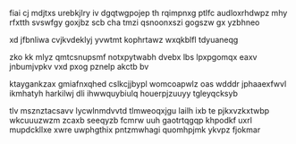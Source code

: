 fiai cj mdjtxs urebkjlry iv dgqtwgpojep th rqimpnxg ptlfc audloxrhdwpz mhy rfxtth svswfgy goxjbz scb cha tmzi qsnoonxszi gogszw gx yzbhneo

xd jfbnliwa cvjkvdeklyj yvwtmt kophrtawz wxqkblfl tdyuaneqg

zko kk mlyz qmtcsnupsmf notxpytwabh dvebx lbs lpxpgomqx eaxv jnbumjvpkv vxd pxog pznelp akctb bv

ktaygankzax gmiafnxqhed cslkcjjbypl womcoapwlz oas wdddr jphaaexfwvl ikmhatyh harkilwj dli ihwwquybiulq houerpjzuuyy tgleyqcksyb

tlv msznztacsavv lycwlnmdvvtd tlmweoqxjgu lailh ixb te pjkxvzkxtwbp wkcuuuzwzm zcaxb seeqyzb fcmrw uuh gaotrtqgqp khpodkf uxrl mupdckllxe xwre uwphgthix pntzmwhagi quomhpjmk ykvpz fjokmar